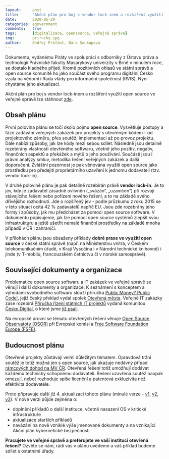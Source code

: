 ```yaml
---
layout:     post
title:      "Akční plán pro boj s vendor lock-inem a rozšíření využití open source ve veřejné správě"
date:       2020-05-20
categories: egovernment  
comments:   true
tags:       [digitalizace, opensource, veřejná správa]
img:        prirucky.jpg
author:     Ondřej Profant, Bára Soukupová
---
```


Dokumentu, vydanému Piráty ve spolupráci s odborníky z Ústavu práva a technologií Právnické fakulty Masarykovy univerzity v Brně v minulém roce, se dostalo kladného přijetí. Kromě pozitivních ohlasů ve státní správě a open source komunitě ho jako součást svého programu digitální;Česko vzala na vědomí i Rada vlády pro informační společnost (RVIS). Nyní chystáme jeho aktualizaci.

<!--more-->
Akční plán pro boj s vendor lock-inem a rozšíření využití open source ve veřejné správě lze stáhnout [zde](https://www.profant.eu/assets/pdf/akcni-plan-opensource-v3.pdf).

## Obsah plánu

První polovina plánu se točí okolo pojmu **open source**. Vysvětluje postupy a fáze zadávání veřejných zakázek pro projekty s otevřeným kódem - od projektového záměru, přes soutěž,  implementaci až po provoz projektu. Dále nabízí způsoby, jak lze kódy mezi sebou sdílet.
Následně jsou detailně rozebírány vlastnosti otevřeného softwaru, včetně jeho pozitiv, negativ, finančních aspektů a překážek a mýtů o jeho používání. Součástí jsou i právní analýzy smluv, metodika řešení veřejných zakázek a další doporučení. Zvláštní pozornost je pak věnována využití open source jako prostředku pro předejití proprietárního uzavření k jednomu dodavateli (tzv. vendor lock-in).

V druhé polovině plánu je pak detailně rozebírán právě **vendor lock-in**. Je to jev, kdy je zadavatel zásadně ovlivněn („svázán“, „uzamčen“) při rozvoji stávajícího řešení nebo pořízení nového řešení, a to na základě svého dřívějšího rozhodnutí. Jde o rozšířený jev - podle průzkumu z roku 2015 se v této situaci ocitá 42 % zadavatelů napříč EU. Jsou zde rozebrány jeho formy i způsoby, jak mu předcházet za pomoci open source software. V dokumentu popisujeme, jak lze pomocí open source systémů zlepšit svou infrastrukturu a ještě ušetřit nemalé finanční prostředky na základě mnoha případů v ČR i zahraničí.

V přílohách plánu jsou obsaženy příklady **dobré praxe ve využití open source** v české státní správě (např. na Ministerstvu vnitra, v Českém telekomunikačním úřadě, v Kraji Vysočina i v Národní technické knihovně) i jinde (v T-mobilu, francouzském četnictvu či v norské samosprávě).


## Související dokumenty a organizace

Problematice open source softwaru a IT zakázek ve veřejné správě se věnují i další dokumenty a organizace. K seznámení s konceptem a výhodami svobodného softwaru slouží příručka [Public Money? Public Code!](https://www.otevrenamesta.cz/media/docs/Public-money-public-code-cs.pdf), jejíž český překlad vydal spolek [Otevřená města](https://www.otevrenamesta.cz/). Veřejné IT zakázky zase rozebírá [Příručka řízení státních IT projektů](https://blog.cesko.digital/2020/01/prirucka) vydaná komunitou [Česko.Digital](https://cesko.digital/), o které jsme [již psali](https://www.profant.eu/2020/prirucka-rizeni-statnich-it-projektu.html).

Na evropské úrovni se tématu otevřených řešení  věnuje [Open Source Observatoty (OSOR)](https://joinup.ec.europa.eu/collection/open-source-observatory-osor) při Evropské komisi a [Free Software Foundation Europe (FSFE)](https://fsfe.org/).

## Budoucnost plánu

Otevřené projekty zůstávají velmi důležitým tématem. Opravdová tržní soutěž je totiž možná jen s open source, jak ukazuje nedávný případ [rámcových dohod na MV ČR](https://www.profant.eu/2020/ramcove-dohody-mvcr.html). Otevřená řešení totiž umožňují dodávat každému technicky schopnému dodavateli. Řešení uzavřená soutěž naopak omezují, neboť rozhoduje spíše licenční a patentová exkluzivita než efektivita dodavatele.  

Proto připravuje další již 4. aktualizaci tohoto plánu (minulé verze -  [v1](https://www.profant.eu/assets/pdf/akcni-plan-opensource-v1.pdf), [v2](https://www.profant.eu/assets/pdf/akcni-plan-opensource-v2.pdf), [v3](https://www.profant.eu/assets/pdf/akcni-plan-opensource-v3.pdf)). V nové verzi půjde zejména o:
- doplnění příkladů o další instituce, včetně nasazení OS v kritické infrastruktuře
- aktualizace starších příkladů
- navázání na nově vzniklé výše jmenované dokumenty a na vznikající Akční plán kybernetické bezpečnosti

**Pracujete ve veřejné správě a preferujete ve vaší instituci otevřená řešení?** Ozvěte se nám, rádi vás v plánu uvedeme a váš příklad budeme sdílet s ostatními úřady.
